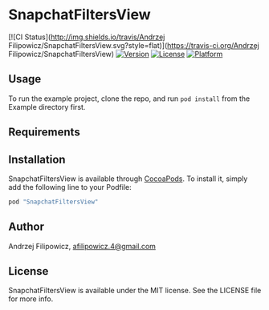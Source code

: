 # SnapchatFiltersView

[![CI Status](http://img.shields.io/travis/Andrzej Filipowicz/SnapchatFiltersView.svg?style=flat)](https://travis-ci.org/Andrzej Filipowicz/SnapchatFiltersView)
[![Version](https://img.shields.io/cocoapods/v/SnapchatFiltersView.svg?style=flat)](http://cocoapods.org/pods/SnapchatFiltersView)
[![License](https://img.shields.io/cocoapods/l/SnapchatFiltersView.svg?style=flat)](http://cocoapods.org/pods/SnapchatFiltersView)
[![Platform](https://img.shields.io/cocoapods/p/SnapchatFiltersView.svg?style=flat)](http://cocoapods.org/pods/SnapchatFiltersView)

## Usage

To run the example project, clone the repo, and run `pod install` from the Example directory first.

## Requirements

## Installation

SnapchatFiltersView is available through [CocoaPods](http://cocoapods.org). To install
it, simply add the following line to your Podfile:

```ruby
pod "SnapchatFiltersView"
```

## Author

Andrzej Filipowicz, afilipowicz.4@gmail.com

## License

SnapchatFiltersView is available under the MIT license. See the LICENSE file for more info.
